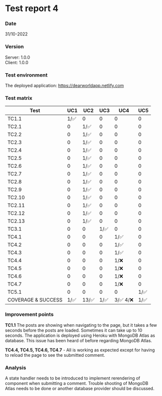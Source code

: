 # Test report 4

### Date

31/10-2022

### Version

Server: 1.0.0
<br />
Client: 1.0.0

### Test environment

The deployed application: https://dearworldapp.netlify.com

### Test matrix

| Test | UC1 | UC2 | UC3 | UC4 | UC5 |
|------|-----|-----|-----|-----|------|
| TC1.1 | 1/:white_check_mark: | 0 | 0 | 0 | 0 |
| TC2.1 | 0 | 1/:white_check_mark: | 0 | 0 | 0 |
| TC2.2 | 0 | 1/:white_check_mark: | 0 | 0 | 0 |
| TC2.3 | 0 | 1/:white_check_mark: | 0 | 0 | 0 |
| TC2.4 | 0 | 1/:white_check_mark: | 0 | 0 | 0 |
| TC2.5 | 0 | 1/:white_check_mark: | 0 | 0 | 0 |
| TC2.6 | 0 | 1/:white_check_mark: | 0 | 0 | 0 |
| TC2.7 | 0 | 1/:white_check_mark: | 0 | 0 | 0 |
| TC2.8 | 0 | 1/:white_check_mark: | 0 | 0 | 0 |
| TC2.9 | 0 | 1/:white_check_mark: | 0 | 0 | 0 |
| TC2.10 | 0 | 1/:white_check_mark: | 0 | 0 | 0 |
| TC2.11 | 0 | 1/:white_check_mark: | 0 | 0 | 0 |
| TC2.12 | 0 | 1/:white_check_mark: | 0 | 0 | 0 |
| TC2.13 | 0 | 1/:white_check_mark: | 0 | 0 | 0 |
| TC3.1 | 0 | 0 | 1/:white_check_mark: | 0 | 0 |
| TC4.1 | 0 | 0 | 0 | 1/:white_check_mark: | 0 |
| TC4.2 | 0 | 0 | 0 | 1/:white_check_mark: | 0 |
| TC4.3 | 0 | 0 | 0 | 1/:white_check_mark: | 0 |
| TC4.4 | 0 | 0 | 0 | 1/:x: | 0 |
| TC4.5 | 0 | 0 | 0 | 1/:x: | 0 |
| TC4.6 | 0 | 0 | 0 | 1/:x: | 0 |
| TC4.7 | 0 | 0 | 0 | 1/:x: | 0 |
| TC5.1 | 0 | 0 | 0 | 0 | 1/:white_check_mark: |
| COVERAGE & SUCCESS | 1/:white_check_mark: | 13/:white_check_mark: | 1/:white_check_mark: | 3/:white_check_mark: 4/:x: | 1/:white_check_mark: |

### Improvement points
**TC1.1** The posts are showing when navigating to the page, but it takes a few seconds before the posts are loaded. Sometimes it can take up to 10 seconds. The application is deployed using Heroku with MongoDB Atlas as database. This issue has been heard of before regarding MongoDB Atlas.

**TC4.4, TC4.5, TC4.6, TC4.7** - All is working as expected except for having to reload the page to see the submitted comment.

### Analysis
A state handler needs to be introduced to implement rerendering of component when submitting a comment. Trouble shooting of MongoDB Atlas needs to be done or another database provider should be discussed.
